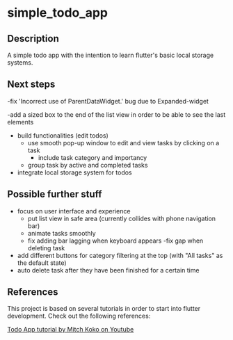 # simple_todo_app

## Description
A simple todo app with the intention to learn flutter's basic local storage systems.

## Next steps
-fix 'Incorrect use of ParentDataWidget.' bug due to Expanded-widget

-add a sized box to the end of the list view in order to be able to see the last elements
- build functionalities (edit todos)
  - use smooth pop-up window to edit and view tasks by clicking on a task
    - include task category and importancy
  - group task by active and completed tasks
- integrate local storage system for todos

## Possible further stuff
- focus on user interface and experience
  - put list view in safe area (currently collides with phone navigation bar)
  - animate tasks smoothly
  - fix adding bar lagging when keyboard appears
  -fix gap when deleting task
- add different buttons for category filtering at the top (with "All tasks" as the default state)
- auto delete task after they have been finished for a certain time

## References
This project is based on several tutorials in order to start into flutter development. Check out the following references:

[Todo App tutorial by Mitch Koko on Youtube](https://youtu.be/mMgr47QBZWA?feature=shared)
